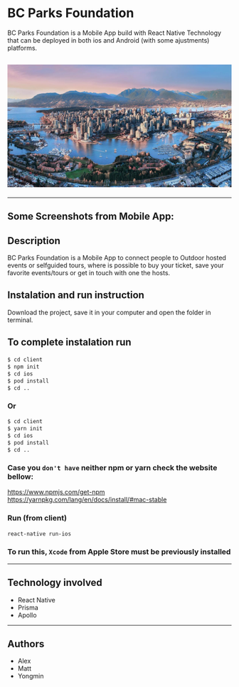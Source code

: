 # BC Parks Foundation

BC Parks Foundation is a Mobile App build with React Native Technology that can be deployed in both ios and Android (with some ajustments) platforms.

## <img src="./client/js/assets/images/cities/imgCityVancouver.jpg"/>

---

## Some Screenshots from Mobile App:

## Description

BC Parks Foundation is a Mobile App to connect people to Outdoor hosted events or selfguided tours, where is possible to buy your ticket, save your favorite events/tours or get in touch with one the hosts.

## Instalation and run instruction

Download the project, save it in your computer and open the folder in terminal.

## To complete instalation run

```console
$ cd client
$ npm init
$ cd ios
$ pod install
$ cd ..
```

### Or

```console
$ cd client
$ yarn init
$ cd ios
$ pod install
$ cd ..
```

### Case you `don't have` neither npm or yarn check the website bellow:

https://www.npmjs.com/get-npm
https://yarnpkg.com/lang/en/docs/install/#mac-stable

### Run (from client)

```bash
react-native run-ios
```

### To run this, `Xcode` from Apple Store must be previously installed

---

## Technology involved

- React Native
- Prisma
- Apollo

---

## Authors

- Alex
- Matt
- Yongmin
